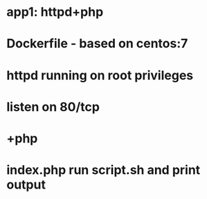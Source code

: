 # app1: httpd+php

# Dockerfile - based on centos:7
# httpd running on root privileges
# listen on 80/tcp
# +php
# index.php run script.sh and print output
